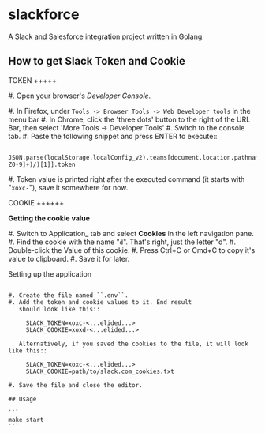 # slackforce

A Slack and Salesforce integration project written in Golang.

## How to get Slack Token and Cookie

TOKEN
+++++

#. Open your browser's *Developer Console*.

   #. In Firefox, under `Tools -> Browser Tools -> Web Developer tools` in the menu bar
   #. In Chrome, click the 'three dots' button to the right of the URL Bar, then select
      'More Tools -> Developer Tools'
#. Switch to the console tab.
#. Paste the following snippet and press ENTER to execute::

     JSON.parse(localStorage.localConfig_v2).teams[document.location.pathname.match(/^\/client\/(T[A-Z0-9]+)/)[1]].token

#. Token value is printed right after the executed command (it starts with
   "``xoxc-``"), save it somewhere for now.

COOKIE
++++++

**Getting the cookie value**

#. Switch to Application_ tab and select **Cookies** in the left
   navigation pane.
#. Find the cookie with the name "``d``".  That's right, just the
   letter "d".
#. Double-click the Value of this cookie.
#. Press Ctrl+C or Cmd+C to copy it's value to clipboard.
#. Save it for later.

Setting up the application
~~~~~~~~~~~~~~~~~~~~~~~~~~

#. Create the file named ``.env``.
#. Add the token and cookie values to it. End result
   should look like this::

     SLACK_TOKEN=xoxc-<...elided...>
     SLACK_COOKIE=xoxd-<...elided...>

   Alternatively, if you saved the cookies to the file, it will look like this::

     SLACK_TOKEN=xoxc-<...elided...>
     SLACK_COOKIE=path/to/slack.com_cookies.txt

#. Save the file and close the editor.

## Usage

```
make start
```